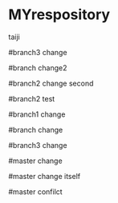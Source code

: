 # MYrespository
taiji

#branch3 change

#branch change2

#branch2 change second

#branch2 test

#branch1 change

#branch change


#branch3 change

#master change

#master change itself

#master confilct

